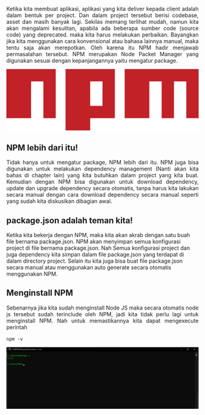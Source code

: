 <p align="justify">
Ketika kita membuat aplikasi, aplikasi yang kita deliver kepada client adalah dalam bentuk per project. Dan dalam project tersebut berisi codebase, asset dan masih banyak lagi. Sekilas memang terlihat mudah, namun kita akan mengalami kesulitan, apabila ada beberapa sumber code (source code) yang deprecated. maka kita harus melakukan perbaikan. Bayangkan jika kita menggunakan cara konvensional atau bahasa lainnya manual, maka tentu saja akan merepotkan. Oleh karena itu NPM hadir menjawab permasalahan tersebut. NPM merupakan Node Packet Manager yang digunakan sesuai dengan kepanjangannya yaitu mengatur package. 
</p>

![Alt text](image.png)

## NPM lebih dari itu!

<p align="justify">
Tidak hanya untuk mengatur package, NPM lebih dari itu. NPM juga bisa digunakan untuk melakukan dependency management (Nanti akan kita bahas di chapter lain) yang kita butuhkan dalam project yang kita buat. Kemudian dengan NPM bisa digunakan untuk download dependency, update dan upgrade dependency secara otomatis, tanpa harus kita lakukan secara manual dengan cara download dependency secara manual seperti yang sudah kita diskusikan dibagian awal.
</p>

## package.json adalah teman kita!

<p align="justify">

Ketika kita bekerja dengan NPM, maka kita akan akrab dengan satu buah file bernama package.json. NPM akan menyimpan semua konfigurasi project di file bernama package.json. Nah Semua konfigurasi project dan juga dependency kita simpan dalam file package.json yang terdapat di dalam directory project. Selain itu kita juga bisa buat file package.json secara manual atau menggunakan auto generate secara otomatis menggunakan NPM.

</p>

## Menginstall NPM

<p align="justify">
Sebenarnya jika kita sudah menginstall Node JS maka secara otomatis node js tersebut sudah terinclude oleh NPM, jadi kita tidak perlu lagi untuk menginstall NPM. Nah untuk memastikannya kita dapat mengexecute perintah

```
npm -v
```

</p>

![Alt text](image-1.png)
